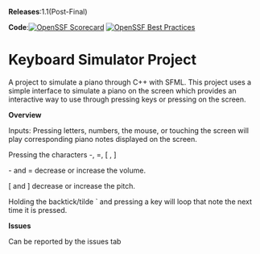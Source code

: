 **Releases**:1.1(Post-Final)

**Code**:[![OpenSSF Scorecard](https://api.scorecard.dev/projects/github.com/Varynx/KeyboardProject/badge)](https://scorecard.dev/viewer/?uri=github.com/Varynx/KeyboardProject) [![OpenSSF Best Practices](https://www.bestpractices.dev/projects/10335/badge)](https://www.bestpractices.dev/projects/10335)

# **Keyboard Simulator Project**
A project to simulate a piano through C++ with SFML. This project uses a simple interface to simulate a piano on the screen which provides an interactive way to use through pressing keys or pressing on the screen.


**Overview**

Inputs:
Pressing letters, numbers, the mouse, or touching the screen will play corresponding piano notes displayed on the screen.

Pressing the characters -, =, [ , ]

  \- and = decrease or increase the volume.

  [ and ] decrease or increase the pitch.

Holding the backtick/tilde ` and pressing a key will loop that note the next time it is pressed.


**Issues**

Can be reported by the issues tab

